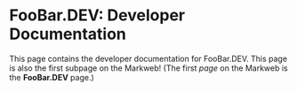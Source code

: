 # FooBar.DEV: Developer Documentation
This page contains the developer documentation for FooBar.DEV.
This page is also the first subpage on the Markweb! (The first *page* on the Markweb is the **FooBar.DEV** page.)